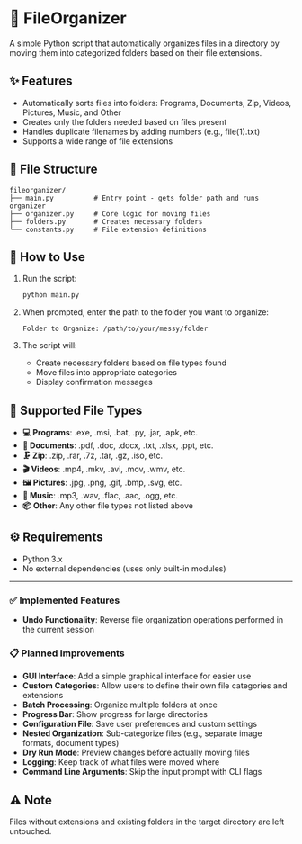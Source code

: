 # 📁 FileOrganizer

A simple Python script that automatically organizes files in a directory by moving them into categorized folders based on their file extensions.

## ✨ Features

- Automatically sorts files into folders: Programs, Documents, Zip, Videos, Pictures, Music, and Other
- Creates only the folders needed based on files present
- Handles duplicate filenames by adding numbers (e.g., file(1).txt)
- Supports a wide range of file extensions

## 📂 File Structure

```
fileorganizer/
├── main.py          # Entry point - gets folder path and runs organizer
├── organizer.py     # Core logic for moving files
├── folders.py       # Creates necessary folders
└── constants.py     # File extension definitions
```

## 🚀 How to Use

1. Run the script:
   ```bash
   python main.py
   ```

2. When prompted, enter the path to the folder you want to organize:
   ```
   Folder to Organize: /path/to/your/messy/folder
   ```

3. The script will:
   - Create necessary folders based on file types found
   - Move files into appropriate categories
   - Display confirmation messages

## 📁 Supported File Types

- **💻 Programs**: .exe, .msi, .bat, .py, .jar, .apk, etc.
- **📄 Documents**: .pdf, .doc, .docx, .txt, .xlsx, .ppt, etc.
- **🗜️ Zip**: .zip, .rar, .7z, .tar, .gz, .iso, etc.
- **🎬 Videos**: .mp4, .mkv, .avi, .mov, .wmv, etc.
- **🖼️ Pictures**: .jpg, .png, .gif, .bmp, .svg, etc.
- **🎵 Music**: .mp3, .wav, .flac, .aac, .ogg, etc.
- **📦 Other**: Any other file types not listed above

## ⚙️ Requirements

- Python 3.x
- No external dependencies (uses only built-in modules)
---
### ✅ Implemented Features

- **Undo Functionality**: Reverse file organization operations performed in the current session

### 📋 Planned Improvements

- **GUI Interface**: Add a simple graphical interface for easier use
- **Custom Categories**: Allow users to define their own file categories and extensions
- **Batch Processing**: Organize multiple folders at once
- **Progress Bar**: Show progress for large directories
- **Configuration File**: Save user preferences and custom settings
- **Nested Organization**: Sub-categorize files (e.g., separate image formats, document types)
- **Dry Run Mode**: Preview changes before actually moving files
- **Logging**: Keep track of what files were moved where
- **Command Line Arguments**: Skip the input prompt with CLI flags
## ⚠️ Note

Files without extensions and existing folders in the target directory are left untouched.
